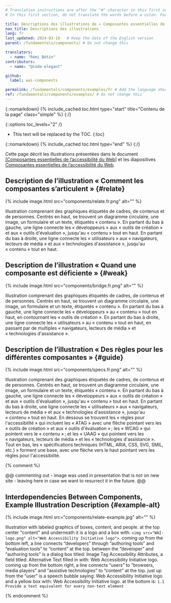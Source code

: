 ```yaml
---
# Translation instructions are after the "#" character in this first section. They are comments that do not show up in the web page. You do not need to translate the instructions after #.
# In this first section, do not translate the words before a colon. For example, do not translate "title:". Do translate the text after "title:"

title: Descriptions des illustrations de « Composantes essentielles de l'accessibilité du Web »
nav_title: Descriptions des illustrations
lang: fr
last_updated: 2024-03-19   # Keep the date of the English version
parent: /fundamentals/components/ # Do not change this

translators:
  - name: "Rémi Bétin"
contributors:
  - name: "@code-elegant"

github:
  label: wai-components

permalink: /fundamentals/components/examples/fr # Add the language shortcode to the end; for example /path/to/file/fr
ref: /fundamentals/components/examples/ # Do not change this
---
```


{::nomarkdown}
{% include_cached toc.html type="start" title="Contenu de la page" class="simple" %}
{:/}

{::options toc_levels="2" /}

-   This text will be replaced by the TOC.
{:toc}

{::nomarkdown}
{% include_cached toc.html type="end" %}
{:/}

Cette page décrit les illustrations présentées dans le document [[Composantes essentielles de l’accessibilité du Web]](/fundamentals/components/) et les diapositives [Composantes essentielles de l’accessibilité du Web](https://www.w3.org/WAI/intro/components-slides).

## Description de l’illustration « Comment les composantes s’articulent » {#relate}

{% include image.html src="components/relate.fr.png" alt="" %}

Illustration comprenant des graphiques étiquetés de cadres, de contenus et de personnes. Centrés en haut, se trouvent un diagramme circulaire, une image, un formulaire et un texte, étiquetés « contenu ». En partant du bas à gauche, une ligne connecte les « développeurs » aux « outils de création » et aux « outils d'évaluation », jusqu'au « contenu » tout en haut. En partant du bas à droite, une ligne connecte les « utilisateurs » aux « navigateurs, lecteurs de média » et aux « technologies d'assistance », jusqu'au « contenu » tout en haut.

## Description de l’illustration « Quand une composante est déficiente » {#weak}

{% include image.html src="components/bridge.fr.png" alt="" %}

Illustration comprenant des graphiques étiquetés de cadres, de contenus et de personnes. Centrés en haut, se trouvent un diagramme circulaire, une image, un formulaire et un texte, étiquetés « contenu ». En partant du bas à gauche, une ligne connecte les « développeurs » au « contenu » tout en haut, en contournant les « outils de création ». En partant du bas à droite, une ligne connecte les « utilisateurs » au « contenu » tout en haut, en passant par de multiples « navigateurs, lecteurs de média » et « technologies d'assistance ».

## Description de l’illustration « Des règles pour les différentes composantes » {#guide}

{% include image.html src="components/specs.fr.png" alt="" %}

Illustration comprenant des graphiques étiquetés de cadres, de contenus et de personnes. Centrés en haut, se trouvent un diagramme circulaire, une image, un formulaire et un texte, étiquetés « contenu ». En partant du bas à gauche, une ligne connecte les « développeurs » aux « outils de création » et aux « outils d'évaluation », jusqu'au « contenu » tout en haut. En partant du bas à droite, une ligne connecte les « utilisateurs » aux « navigateurs, lecteurs de média » et aux « technologies d'assistance », jusqu'au « contenu » tout en haut. En dessous se trouvent les « règles pour l'accessibilité » qui incluent les « ATAG » avec une flèche pointant vers les « outils de création » et aux « outils d'évaluation » ; les « WCAG » qui pointent vers le « contenu » ; et les « UAAG » qui pointent vers les « navigateurs, lecteurs de média » et les « technologies d'assistance ». Tout en bas, les « spécifications techniques (HTML, ARIA, CSS, SVG, SMIL, etc.) » forment une base, avec une flèche vers le haut pointant vers les règles pour l'accessibilité.

{% comment %}

@@ commenting out - image was used in presentation that is not on new site - leaving here in case we want to resurrect it in the future. @@

## Interdependencies Between Components, Example Illustration Description {#example-alt}

{% include image.html src="components/relate-example.jpg" alt="" %}

Illustration with labeled graphics of boxes, content, and people. at the
top center "content" and underneath it is a logo and a box with:
`<img src="WAI-logo.png" alt="Web Accessibility Initiative logo">`.
coming up from the bottom left, a line connects “developers” through
“authoring tools” and “evaluation tools” to “content” at the top.
between the “developer” and “authoring tools” is a dialog box titled:
Image Tag Accessibility Attributes, a field titled: Alternative Text
filled in with: Web Accessibility Initiative logo. coming up from the
bottom right, a line connects “users” to “browsers, media players” and
“assistive technologies” to “content” at the top. just up from the
“user” is a speech bubble saying: Web Accessibility Initiative logo and
a yellow box with: Web Accessibility Initiative logo. at the bottom is:
`1.1 Provide a text equivalent for every non-text element`

{% endcomment %}